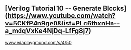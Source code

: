 ## [Verilog Tutorial 10 -- Generate Blocks] (https://www.youtube.com/watch?v=5CKfP4n9ge0&list=PLc6tbxnHn--a_mdqVxKe4NjDq-LfFg8j7)

www.edaplayground.com/s/4/50

